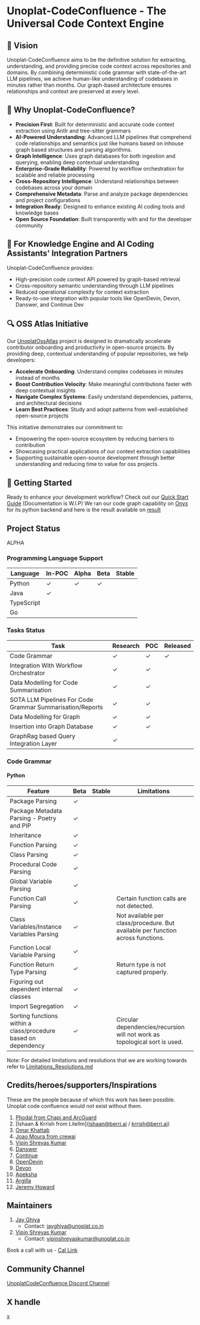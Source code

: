 # Unoplat-CodeConfluence - The Universal Code Context Engine

## 🎯 Vision

Unoplat-CodeConfluence aims to be the definitive solution for extracting, understanding, and providing precise code context across repositories and domains. By combining deterministic code grammar with state-of-the-art LLM pipelines, we achieve human-like understanding of codebases in minutes rather than months. Our graph-based architecture ensures relationships and context are preserved at every level.

## 🌟 Why Unoplat-CodeConfluence?

- **Precision First**: Built for deterministic and accurate code context extraction using Antlr and tree-sitter grammars
- **AI-Powered Understanding**: Advanced LLM pipelines that comprehend code relationships and semantics just like humans based on inhouse graph based structures and parsing algorithms.
- **Graph Intelligence**: Uses graph databases for both ingestion and querying, enabling deep contextual understanding
- **Enterprise-Grade Reliability**: Powered by workflow orchestration for scalable and reliable processing
- **Cross-Repository Intelligence**: Understand relationships between codebases across your domain
- **Comprehensive Metadata**: Parse and analyze package dependencies and project configurations
- **Integration Ready**: Designed to enhance existing AI coding tools and knowledge bases
- **Open Source Foundation**: Built transparently with and for the developer community


## 🤝 For Knowledge Engine and AI  Coding Assistants' Integration Partners

 Unoplat-CodeConfluence provides:

- High-precision code context API powered by graph-based retrieval
- Cross-repository semantic understanding through LLM pipelines
- Reduced operational complexity for context extraction
- Ready-to-use integration with popular tools like OpenDevin, Devon, Danswer, and Continue Dev

## 🔍 OSS Atlas Initiative

Our [UnoplatOssAtlas](https://github.com/unoplat/unoplat-oss-atlas/tree/main) project is designed to dramatically accelerate contributor onboarding and productivity in open-source projects. By providing deep, contextual understanding of popular repositories, we help developers:

- **Accelerate Onboarding**: Understand complex codebases in minutes instead of months
- **Boost Contribution Velocity**: Make meaningful contributions faster with deep contextual insights
- **Navigate Complex Systems**: Easily understand dependencies, patterns, and architectural decisions
- **Learn Best Practices**: Study and adopt patterns from well-established open-source projects

This initiative demonstrates our commitment to:

- Empowering the open-source ecosystem by reducing barriers to contribution
- Showcasing practical applications of our context extraction capabilities
- Supporting sustainable open-source development through better understanding and reducing time to value for oss projects.

## 🚀 Getting Started

Ready to enhance your development workflow? 
Check out our [Quick Start Guide](https://unoplat.github.io/unoplat-code-confluence/docs/quickstart/how-to-run) (Documentation is W.I.P)
We ran our code graph capability on [Onyx](https://github.com/onyx-dot-app/onyx) for its python backend and here is the result available on 
[result](https://github.com/unoplat/unoplat-oss-atlas/blob/main/danswer/onyx_code_grammar_graph.json) 

## Project Status

ALPHA

### Programming Language Support

| Language | In-POC | Alpha | Beta | Stable |
|----------|---------|-------|------|---------|
| Python   | ✓       | ✓     | ✓    |         |
| Java     | ✓       |       |      |         |
| TypeScript |       |       |      |         |
| Go       |       |       |      |         |

### Tasks Status

| Task                                  | Research | POC | Released |
|---------------------------------------|----------|-----|----------|
| Code Grammar                          | ✓        | ✓   | ✓        |
| Integration With Workflow Orchestrator | ✓        | ✓   |          |
| Data Modelling for Code Summarisation | ✓        | ✓   |          |
| SOTA LLM Pipelines For Code Grammar Summarisation/Reports       | ✓        | ✓   |          |
| Data Modelling for Graph             | ✓        | ✓   |          |
| Insertion into Graph Database                   | ✓        | ✓   |          |
| GraphRag based Query Integration Layer                  | ✓        |    |          |


### Code Grammar

#### Python

| Feature                          | Beta | Stable | Limitations |
|----------------------------------|------|---------|-------------|
| Package Parsing                  | ✓    |        |             |
| Package Metadata Parsing - Poetry and PIP | ✓    |        |             |
| Inheritance                      | ✓    |        |             |
| Function Parsing                 | ✓    |        |             |
| Class Parsing                    | ✓    |        |             |
| Procedural Code Parsing          | ✓    |        |             |
| Global Variable Parsing          | ✓    |        |             |
| Function Call Parsing            | ✓    |        | Certain function calls are not detected. |
| Class Variables/Instance Variables Parsing          | ✓    |        |Not available per class/procedure.  But available per function across functions.             |
| Function Local Variable Parsing  | ✓    |        |             |
| Function Return Type Parsing     | ✓    |        | Return type is not captured properly. |
| Figuring out dependent internal classes | ✓    |        |             |
| Import Segregation              | ✓    |        |             |
| Sorting functions within a class/procedure based on dependency | ✓    |        | Circular dependencies/recursion will not work as topological sort is used. |

Note: For detailed limitations and resolutions that we are working towards refer to [Limitations_Resolutions.md](Limitations_Resolutions.md)


## Credits/heroes/supporters/Inspirations

These are the people because of which this work has been possible. Unoplat code confluence would not exist without them.
1. [Phodal from Chapi and ArcGuard](https://github.com/phodal)
2. [Ishaan & Krrish from Litellm](ishaan@berri.ai / krrish@berri.ai)
3. [Omar Khattab](https://omarkhattab.com/)
3. [Joao Moura from crewai](https://github.com/joaomdmoura)
4. [Vipin Shreyas Kumar](https://github.com/vipinshreyaskumar)
5. [Danswer](https://www.danswer.ai/)
6. [Continue](https://www.continue.dev/)
7. [OpenDevin](https://github.com/OpenDevin/OpenDevin)
8. [Devon](https://github.com/entropy-research/Devon)
7. [Apeksha](https://github.com/apekshamehta)
8. [Argilla](https://argilla.io/)
9. [Jeremy Howard](https://www.linkedin.com/in/howardjeremy)

## Maintainers

1. [Jay Ghiya](https://github.com/JayGhiya)
    - Contact: jayghiya@unoplat.co.in
2. [Vipin Shreyas Kumar](https://github.com/vipinshreyaskumar)
    - Contact: vipinshreyaskumar@unoplat.co.in
  
Book a call with us - [Cal Link](https://cal.com/jay-ghiya/15min)
  
## Community Channel

[UnoplatCodeConfluence Discord Channel](https://discord.com/channels/1131597983058755675/1169968780953260106) 
  
## X handle
[x](https://x.com/unoplatio)

